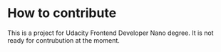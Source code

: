 # How to contribute

This is a project for Udacity Frontend Developer Nano degree. It is not ready for contrubution at the moment.
